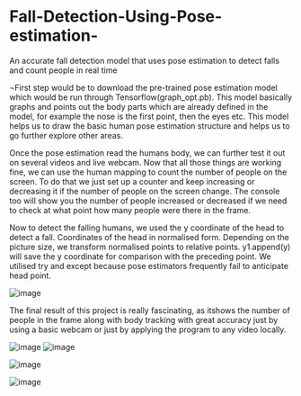 # Fall-Detection-Using-Pose-estimation-
An accurate fall detection model that uses pose estimation to detect falls and count people in real time


¬First step would be to download the pre-trained pose estimation model which would be run through Tensorflow(graph_opt.pb). This model basically graphs and points out the body parts which are already defined in the model, for example the nose is the first point, then the eyes etc. This model helps us to draw the basic human pose estimation structure and helps us to go further explore other areas.


Once the pose estimation read the humans body, we can further test it out on several videos and live webcam. Now that all those things are working fine, we can use the human mapping to count the number of people on the screen. To do that we just set up a counter and keep increasing or decreasing it if the number of people on the screen change. The console too will show you the number of people increased or decreased if we need to check at what point how many people were there in the frame.


Now to detect the falling humans, we used the y coordinate of the head to detect a fall. Coordinates of the head in normalised form. Depending on the picture size, we transform normalised points to relative points. y1.append(y) will save the y coordinate for comparison with the preceding point. We utilised try and except because pose estimators frequently fail to anticipate head point.

![image](https://user-images.githubusercontent.com/83086871/199013266-19968a2b-67a4-45d5-b4d7-e2ceff5d2d95.png)


The final result of this project is really fascinating, as itshows the number of people in the frame along with body tracking with great accuracy just by using a basic webcam or just by applying the program to any video locally.

![image](https://user-images.githubusercontent.com/83086871/199013517-2c4d3079-5af4-422d-8746-fd343e34b440.png)
![image](https://user-images.githubusercontent.com/83086871/199013558-163dd3ff-20ae-465a-9d7e-e8f61ebdff17.png)


![image](https://user-images.githubusercontent.com/83086871/199013675-b3fd48d8-de4d-4485-b557-525b374c634e.png)


![image](https://user-images.githubusercontent.com/83086871/199013686-abc12e59-84c4-4930-b51e-ffcc01b4c605.png)
